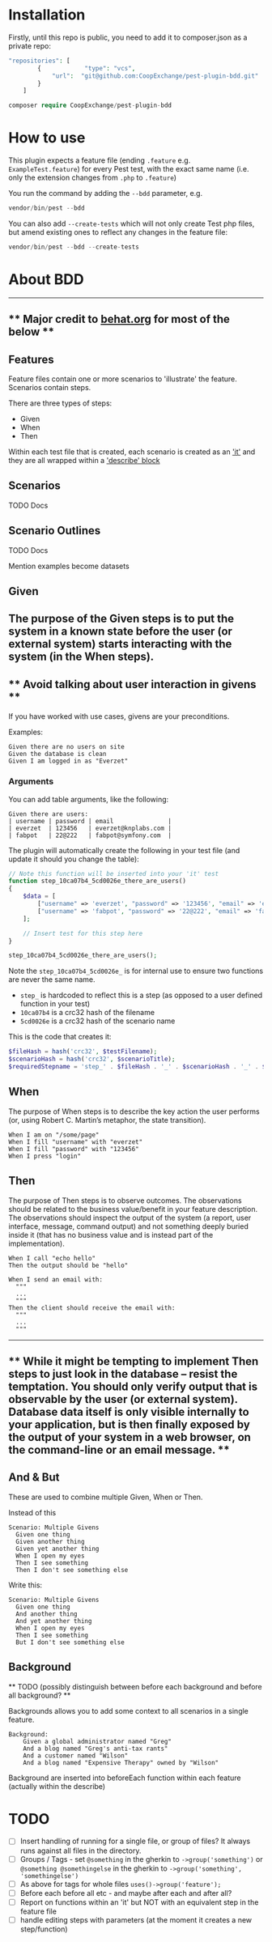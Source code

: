 # Installation

Firstly, until this repo is public, you need to add it to composer.json as a private repo:
```php
"repositories": [
        {            "type": "vcs",
            "url":  "git@github.com:CoopExchange/pest-plugin-bdd.git"
        }
    ]
```


```php
composer require CoopExchange/pest-plugin-bdd
```

# How to use
This plugin expects a feature file (ending `.feature` e.g. `ExampleTest.feature`) for every Pest test, with the exact
same name (i.e. only the extension changes from `.php` to `.feature`)

You run the command by adding the `--bdd` parameter, e.g.
```php
vendor/bin/pest --bdd
```

You can also add `--create-tests` which will not only create Test php files, but amend existing ones to reflect any
changes in the feature file:
```php
vendor/bin/pest --bdd --create-tests
```

# About BDD
---
** Major credit to [behat.org](https://behat.org/en/latest/user_guide/writing_scenarios.html) for most of the below **
---

## Features
Feature files contain one or more scenarios to 'illustrate' the feature. Scenarios contain steps.

There are three types of steps:
- Given
- When
- Then

Within each test file that is created, each scenario is created as an ['it'](https://pestphp.com/docs/writing-tests#content-your-first-test) 
and they are all wrapped within a ['describe' block](https://pestphp.com/docs/pest-spicy-summer-release#content-describe-blocks)

## Scenarios
TODO Docs

## Scenario Outlines
TODO Docs

Mention examples become datasets

## Given
The purpose of the Given steps is to put the system in a known state before the user (or external system) starts 
interacting with the system (in the When steps). 
---
** Avoid talking about user interaction in givens **
---
If you have worked with use cases, givens are your preconditions.

Examples:
```gherkin
Given there are no users on site
Given the database is clean
Given I am logged in as "Everzet"
```

### Arguments
You can add table arguments, like the following:
```gherkin
Given there are users:
| username | password | email               |
| everzet  | 123456   | everzet@knplabs.com |
| fabpot   | 22@222   | fabpot@symfony.com  |
```

The plugin will automatically create the following in your test file (and update it should you change the table):
```php
// Note this function will be inserted into your 'it' test
function step_10ca07b4_5cd0026e_there_are_users()
{
    $data = [
        ["username" => 'everzet', "password" => '123456', "email" => 'everzet@knplabs.com'],
        ["username" => 'fabpot', "password" => '22@222', "email" => 'fabpot@symfony.com'],
    ];

    // Insert test for this step here
}

step_10ca07b4_5cd0026e_there_are_users();
```

Note the `step_10ca07b4_5cd0026e_` is for internal use to ensure two functions are never the same name.

- `step_` is hardcoded to reflect this is a step (as opposed to a user defined function in your test)
- `10ca07b4` is a crc32 hash of the filename
- `5cd0026e` is a crc32 hash of the scenario name

This is the code that creates it:
```php
$fileHash = hash('crc32', $testFilename);
$scenarioHash = hash('crc32', $scenarioTitle);
$requiredStepname = 'step_' . $fileHash . '_' . $scenarioHash . '_' . $stepname;
```

## When
The purpose of When steps is to describe the key action the user performs (or, using Robert C. Martin’s metaphor, 
the state transition).

```gherkin
When I am on "/some/page"
When I fill "username" with "everzet"
When I fill "password" with "123456"
When I press "login"
```

## Then
The purpose of Then steps is to observe outcomes. The observations should be related to the business value/benefit 
in your feature description. The observations should inspect the output of the system (a report, user interface, 
message, command output) and not something deeply buried inside it (that has no business value and is instead part 
of the implementation).

```gherkin
When I call "echo hello"
Then the output should be "hello"

When I send an email with:
  """
  ...
  """
Then the client should receive the email with:
  """
  ...
  """
```

---
** While it might be tempting to implement Then steps to just look in the database – resist the temptation. 
You should only verify output that is observable by the user (or external system). 
Database data itself is only visible internally to your application, but is then finally exposed by the output 
of your system in a web browser, on the command-line or an email message. **
---

## And & But
These are used to combine multiple Given, When or Then.

Instead of this
```gherkin
Scenario: Multiple Givens
  Given one thing
  Given another thing
  Given yet another thing
  When I open my eyes
  Then I see something
  Then I don't see something else
```

Write this:
```gherkin
Scenario: Multiple Givens
  Given one thing
  And another thing
  And yet another thing
  When I open my eyes
  Then I see something
  But I don't see something else
```

## Background

** TODO (possibly distinguish between before each background and before all background? **

Backgrounds allows you to add some context to all scenarios in a single feature.

```gherkin
Background:
    Given a global administrator named "Greg"
    And a blog named "Greg's anti-tax rants"
    And a customer named "Wilson"
    And a blog named "Expensive Therapy" owned by "Wilson"
```

Background are inserted into beforeEach function within each feature (actually within the describe)



# TODO

-[ ] Insert handling of running for a single file, or group of files? It always runs against all files in the directory.
-[ ] Groups / Tags - set `@something` in the gherkin to `->group('something')` or `@something @somethingelse` in the gherkin to `->group('something', 'somethingelse')`
-[ ] As above for tags for whole files `uses()->group('feature');`
-[ ] Before each before all etc - and maybe after each and after all?
-[ ] Report on functions within an 'it' but NOT with an equivalent step in the feature file
-[ ] handle editing steps with parameters (at the moment it creates a new step/function)
